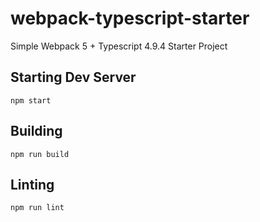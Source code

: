 # webpack-typescript-starter

Simple Webpack 5 + Typescript 4.9.4 Starter Project

## Starting Dev Server

`npm start`

## Building

`npm run build`

## Linting

`npm run lint`
